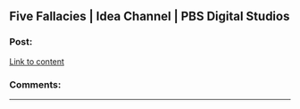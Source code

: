 ## Five Fallacies | Idea Channel | PBS Digital Studios

### Post:

[Link to content](https://www.youtube.com/watch?v=8qb-h0sXkH4&list=PL69BD06CC757E1D61)

### Comments:

---

